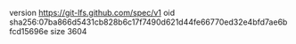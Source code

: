 version https://git-lfs.github.com/spec/v1
oid sha256:07ba866d5431cb828b6c17f7490d621d44fe66770ed32e4bfd7ae6bfcd15696e
size 3604
